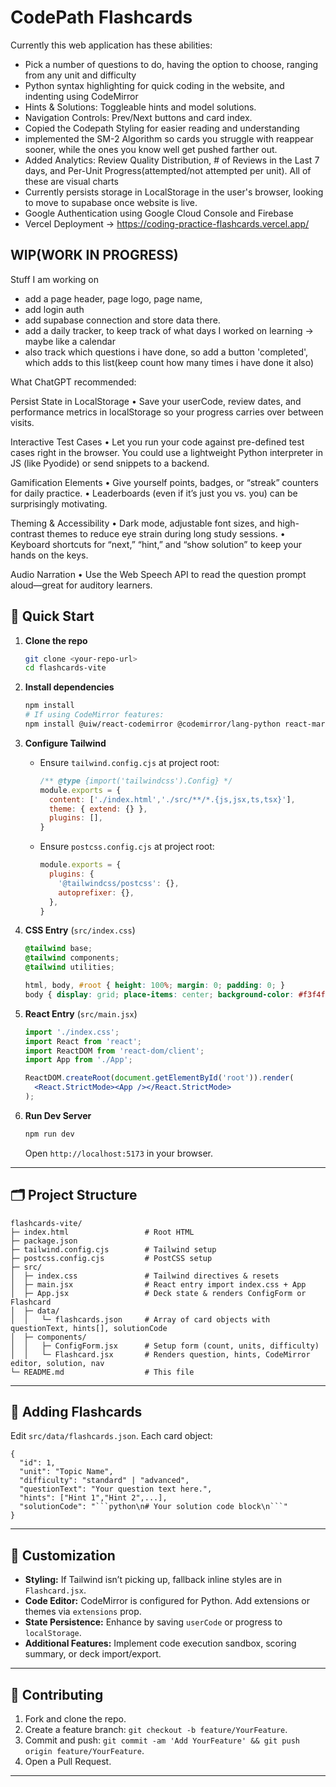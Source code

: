 # CodePath Flashcards

Currently this web application has these abilities:
- Pick a number of questions to do, having the option to choose, ranging from any unit and difficulty
- Python syntax highlighting for quick coding in the website, and indenting using CodeMirror
- Hints & Solutions: Toggleable hints and model solutions.
- Navigation Controls: Prev/Next buttons and card index.
- Copied the Codepath Styling for easier reading and understanding
- implemented the SM-2 Algorithm so cards you struggle with reappear sooner, while the ones you know well get pushed farther out.
- Added Analytics: Review Quality Distribution, # of Reviews in the Last 7 days, and Per-Unit Progress(attempted/not attempted per unit). All of these are visual charts
- Currently persists storage in LocalStorage in the user's browser, looking to move to supabase once website is live.
- Google Authentication using Google Cloud Console and Firebase 
- Vercel Deployment -> https://coding-practice-flashcards.vercel.app/


## WIP(WORK IN PROGRESS)

Stuff I am working on
- add a page header, page logo, page name,
- add login auth
- add supabase connection and store data there.
- add a daily tracker, to keep track of what days I worked on learning -> maybe like a calendar
- also track which questions i have done, so add a button 'completed', which adds to this list(keep count how many times i have done it also)

What ChatGPT recommended:

Persist State in LocalStorage
• Save your userCode, review dates, and performance metrics in localStorage so your progress carries over between visits.

Interactive Test Cases
• Let you run your code against pre-defined test cases right in the browser. You could use a lightweight Python interpreter in JS (like Pyodide) or send snippets to a backend.

Gamification Elements
• Give yourself points, badges, or “streak” counters for daily practice.
• Leaderboards (even if it’s just you vs. you) can be surprisingly motivating.

Theming & Accessibility
• Dark mode, adjustable font sizes, and high-contrast themes to reduce eye strain during long study sessions.
• Keyboard shortcuts for “next,” “hint,” and “show solution” to keep your hands on the keys.

Audio Narration
• Use the Web Speech API to read the question prompt aloud—great for auditory learners.


## 🚀 Quick Start

1. **Clone the repo**

   ```bash
   git clone <your-repo-url>
   cd flashcards-vite
   ```

2. **Install dependencies**

   ```bash
   npm install
   # If using CodeMirror features:
   npm install @uiw/react-codemirror @codemirror/lang-python react-markdown
   ```

3. **Configure Tailwind**

   * Ensure `tailwind.config.cjs` at project root:

     ```js
     /** @type {import('tailwindcss').Config} */
     module.exports = {
       content: ['./index.html','./src/**/*.{js,jsx,ts,tsx}'],
       theme: { extend: {} },
       plugins: [],
     }
     ```
   * Ensure `postcss.config.cjs` at project root:

     ```js
     module.exports = {
       plugins: {
         '@tailwindcss/postcss': {},
         autoprefixer: {},
       },
     }
     ```

4. **CSS Entry** (`src/index.css`)

   ```css
   @tailwind base;
   @tailwind components;
   @tailwind utilities;

   html, body, #root { height: 100%; margin: 0; padding: 0; }
   body { display: grid; place-items: center; background-color: #f3f4f6; }
   ```

5. **React Entry** (`src/main.jsx`)

   ```jsx
   import './index.css';
   import React from 'react';
   import ReactDOM from 'react-dom/client';
   import App from './App';

   ReactDOM.createRoot(document.getElementById('root')).render(
     <React.StrictMode><App /></React.StrictMode>
   );
   ```

6. **Run Dev Server**

   ```bash
   npm run dev
   ```

   Open `http://localhost:5173` in your browser.

---

## 🗂️ Project Structure

```
flashcards-vite/
├─ index.html                 # Root HTML
├─ package.json
├─ tailwind.config.cjs        # Tailwind setup
├─ postcss.config.cjs         # PostCSS setup
├─ src/
│  ├─ index.css               # Tailwind directives & resets
│  ├─ main.jsx                # React entry import index.css + App
│  ├─ App.jsx                 # Deck state & renders ConfigForm or Flashcard
│  ├─ data/
│  │   └─ flashcards.json     # Array of card objects with questionText, hints[], solutionCode
│  ├─ components/
│  │   ├─ ConfigForm.jsx      # Setup form (count, units, difficulty)
│  │   └─ Flashcard.jsx       # Renders question, hints, CodeMirror editor, solution, nav
└─ README.md                  # This file
```

---

## 🔧 Adding Flashcards

Edit `src/data/flashcards.json`. Each card object:

````jsonc
{
  "id": 1,
  "unit": "Topic Name",
  "difficulty": "standard" | "advanced",
  "questionText": "Your question text here.",
  "hints": ["Hint 1","Hint 2",...],
  "solutionCode": "```python\n# Your solution code block\n```"
}
````

---

## 🎨 Customization

* **Styling:** If Tailwind isn’t picking up, fallback inline styles are in `Flashcard.jsx`.
* **Code Editor:** CodeMirror is configured for Python. Add extensions or themes via `extensions` prop.
* **State Persistence:** Enhance by saving `userCode` or progress to `localStorage`.
* **Additional Features:** Implement code execution sandbox, scoring summary, or deck import/export.

---

## 🤝 Contributing

1. Fork and clone the repo.
2. Create a feature branch: `git checkout -b feature/YourFeature`.
3. Commit and push: `git commit -am 'Add YourFeature' && git push origin feature/YourFeature`.
4. Open a Pull Request.

---
